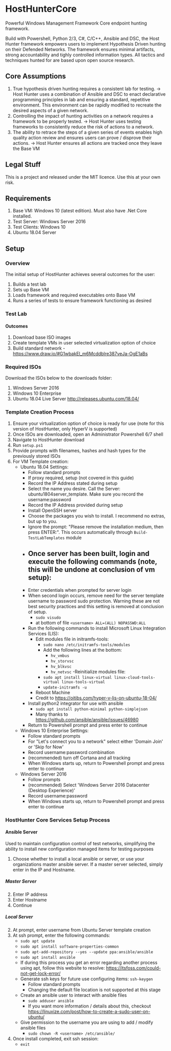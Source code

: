 # HostHunterCore
Powerful Windows Management Framework Core endpoint hunting framework.

Build with Powershell, Python 2/3, C#, C/C++, Ansible and DSC, the Host Hunter framework empowers users to implement Hypothesis Driven hunting on their Defended Networks. The framework ensures minimal artifacts, strong accountability and tighly controlled information types. All tactics and techniques hunted for are based upon open source research.

## Core Assumptions
1. True hypothesis driven hunting requires a consistent lab for testing. 
  -> Host Hunter uses a combination of Ansible and DSC to enact declarative programming principles in lab and ensuring a standard, repetitive environment. This environment can be rapidly modified to recreate the desired aspects of a given network.
2. Controlling the impact of hunting activities on a network requires a framework to be properly tested.
  -> Host Hunter uses testing frameworks to consistently reduce the risk of actions to a network. 
3. The ability to retrace the steps of a given series of events enables high quality action review and ensures users can prove / disprove their actions.
  -> Host Hunter ensures all actions are tracked once they leave the Base VM
  
## Legal Stuff
This is a project and released under the MIT licence. Use this at your own risk.

## Requirements
1. Base VM: Windows 10 (latest edition). Must also have .Net Core installed. 
2. Test Server: Windows Server 2016
3. Test Clients: Windows 10
4. Ubuntu 18.04 Server

## Setup
### Overview
The initial setup of HostHunter achieves several outcomes for the user:
1. Builds a test lab
2. Sets up Base VM 
3. Loads framework and required executables onto Base VM
4. Runs a series of tests to ensure framework functioning as desired

### Test Lab
#### Outcomes
1. Download base ISO images
2. Create template VMs in user selected virtualization option of choice
3. Build standard network - https://www.draw.io/#G1wbakEl_m6Mcddblre387veJa-OgE1aBs

### Required ISOs
Download the ISOs below to the downloads folder:
1. Windows Server 2016
2. Windows 10 Enterprise
3. Ubuntu 18.04 Live Server http://releases.ubuntu.com/18.04/

### Template Creation Process
1. Ensure your virtualization option of choice is ready for use (note for this version of HostHunter, only HyperV is supported)
2. Once ISOs are downloaded, open an Administrator Powershell 6/7 shell
3. Navigate to HostHunter download
4. Run `setup.ps1`
5. Provide prompts with filenames, hashes and hash types for the previously stored ISOs
6. For VM Template creation:
    - Ubuntu 18.04 Settings:
        - Follow standard prompts
        - If proxy required, setup (not covered in this guide)
        - Record the IP Address stated during setup
        - Select the name you desire. Call the Server: ubuntu1804server_template. Make sure you record the username:password
        - Record the IP Address provided during setup
        - Install OpenSSH server
        - Choose the packages you wish to install. I recommend no extras, but up to you.
        - Ignore the prompt: "Please remove the installation medium, then press ENTER:". This occurs automatically through `Build-TestLabTemplates` module
        - Once server has been built, login and execute the following commands (note, this will be undone at conclusion of vm setup):
            - 
        - Enter credentials when prompted for server login
        - When second login occurs, remove need for the server template username to password sudo protection. Warning these are not best security practices and this setting is removed at conclusion of setup.
            - `sudo visudo`
            - at bottom of file `<username> ALL=(ALL) NOPASSWD:ALL`
        - Run the following commands to install Microsoft Linux Integration Services (LIS):
            - Edit modules file in initramfs-tools: 
                - `sudo nano /etc/initramfs-tools/modules`
                - Add the following lines at the bottom:
                    - `hv_vmbus`
                    - `hv_storvsc`
                    - `hv_blkvsc`
                    - `hv_netvsc`
            -Reinitialize modules file:
                - `sudo apt install linux-virtual linux-cloud-tools-virtual linux-tools-virtual`
                - `update-initramfs -u`
            - Reboot Machine
            - Credit to https://oitibs.com/hyper-v-lis-on-ubuntu-18-04/
        - Install python2 integrator for use with ansible
            - `sudo apt install python-minimal python-simplejson`
            - Many thanks to https://github.com/ansible/ansible/issues/46980
        - Return to Powershell prompt and press enter to continue
    - Windows 10 Enterprise Settings:
        - Follow standard prompts
        - For "Let's connect you to a network" select either 'Domain Join' or 'Skip for Now'
        - Record username:password combination
        - (recommended) turn off Cortana and all tracking
        - When Windows starts up, return to Powershell prompt and press enter to continue
    - Windows Server 2016
        - Follow prompts
        - (recommended) Select 'Windows Server 2016 Datacenter (Desktop Experience)'
        - Record username:password
        - When Windows starts up, return to Powershell prompt and press enter to continue
        
### HostHunter Core Services Setup Process
#### Ansible Server
Used to maintain configuration control of test networks, simplifying the ability to install new configuration managed items for testing purposes
1. Choose whether to install a local ansible or server, or use your organizations master ansible server. If a master server selected, simply enter in the IP and Hostname.
##### Master Server
2. Enter IP address
3. Enter Hostname
4. Continue
##### Local Server
2. At prompt, enter username from Ubuntu Server template creation
3. At ssh prompt, enter the following commands:
    - `sudo apt update`
    - `sudo apt install software-properties-common`
    - `sudo apt-add-repository --yes --update ppa:ansible/ansible`
    - `sudo apt install ansible`
    - If during this process you get an error regarding another process using apt, follow this website to resolve: https://itsfoss.com/could-not-get-lock-error/
    - Generate ssh keys for future use configuring items: `ssh-keygen` 
        - Follow standard prompts
        - Changing the default file location is not supported at this stage
    - Create an ansible user to interact with ansible files
        - `sudo adduser ansible`
        - If you want more information / details about this, checkout https://linuxize.com/post/how-to-create-a-sudo-user-on-ubuntu/
    - Give permission to the username you are using to add / modify ansible files
        - `sudo chown -R <username> /etc/ansible/`
4. Once install completed, exit ssh session:
    - `exit`
